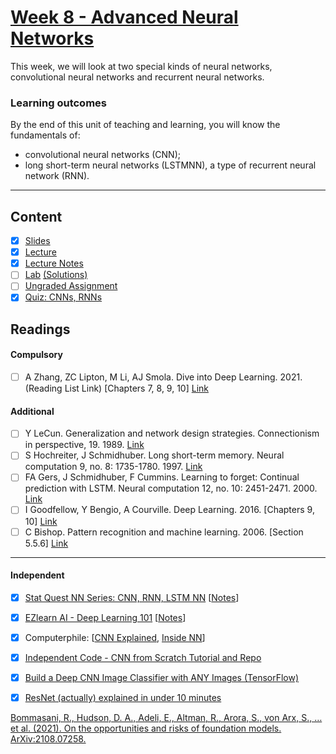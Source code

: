 # [Week 8 - Advanced Neural Networks](https://canvas.sussex.ac.uk/courses/31315/pages/week-8-advanced-neural-networks?module_item_id=1445751)
This week, we will look at two special kinds of neural networks, convolutional neural networks and recurrent neural networks. 

### Learning outcomes
By the end of this unit of teaching and learning, you will know the fundamentals of:
- convolutional neural networks (CNN); 
- long short-term neural networks (LSTMNN), a type of recurrent neural network (RNN).

---

## Content
- [x] [Slides](https://canvas.sussex.ac.uk/courses/31315/files/5334866?wrap=1)
- [x] [Lecture](https://sussex.cloud.panopto.eu/Panopto/Pages/Viewer.aspx?id=5b2fc1a4-37c5-454a-a46b-b2a300f6b744)
- [x] [Lecture Notes](https://github.com/LukeBirkett/study-planner/blob/main/934G5_Machine_Learning/week_8/ML_Week_8_AdvancedNN.pdf)
- [ ] [Lab]() [(Solutions)]()
- [ ] [Ungraded Assignment]()
- [x] [Quiz: CNNs, RNNs](https://canvas.sussex.ac.uk/courses/31315/quizzes/50390)
 
## Readings
#### Compulsory
- [ ] A Zhang, ZC Lipton, M Li, AJ Smola. Dive into Deep Learning. 2021. (Reading List Link) [Chapters 7, 8, 9, 10] [Link](https://readinglists.sussex.ac.uk/leganto/nui/citation/20811019870002461?institute=44SUS_INST&auth=SAML)

#### Additional
- [ ] Y LeCun. Generalization and network design strategies. Connectionism in perspective, 19. 1989. [Link](https://readinglists.sussex.ac.uk/leganto/nui/citation/20811020020002461?institute=44SUS_INST&auth=SAML)
- [ ] S Hochreiter, J Schmidhuber. Long short-term memory. Neural computation 9, no. 8: 1735-1780. 1997. [Link](https://readinglists.sussex.ac.uk/leganto/nui/citation/20811020030002461?institute=44SUS_INST&auth=SAML)
- [ ] FA Gers, J Schmidhuber, F Cummins. Learning to forget: Continual prediction with LSTM. Neural computation 12, no. 10: 2451-2471. 2000. [Link](https://readinglists.sussex.ac.uk/leganto/nui/citation/20811020040002461?institute=44SUS_INST&auth=SAML)
- [ ] I Goodfellow, Y Bengio, A Courville. Deep Learning. 2016. [Chapters 9, 10] [Link](https://readinglists.sussex.ac.uk/leganto/nui/citation/20811019820002461?institute=44SUS_INST&auth=SAML)
- [ ] C Bishop. Pattern recognition and machine learning. 2006. [Section 5.5.6] [Link](https://readinglists.sussex.ac.uk/leganto/nui/citation/20811019850002461?institute=44SUS_INST&auth=SAML)

 ---

 #### Independent
 - [x] [Stat Quest NN Series: CNN, RNN, LSTM NN](https://www.youtube.com/playlist?list=PLblh5JKOoLUI) [[Notes](https://github.com/LukeBirkett/study-planner/blob/main/934G5_Machine_Learning/week_4/stats_quest_nn.pdf)]
 - [x] [EZlearn AI - Deep Learning 101](https://www.youtube.com/playlist?list=PLTD697RzZ-DoS9wLInbSEZ0jFSRnj1vxU) [[Notes](https://github.com/LukeBirkett/study-planner/blob/main/934G5_Machine_Learning/week_8/ezlearnai_deep_learning.pdf)]
 - [x] Computerphile: [[CNN Explained](https://www.youtube.com/watch?v=py5byOOHZM8), [Inside NN](https://www.youtube.com/watch?v=BFdMrDOx_CM)]
 - [x] [Independent Code - CNN from Scratch Tutorial and Repo](https://www.youtube.com/watch?v=Lakz2MoHy6o)
 - [x] [Build a Deep CNN Image Classifier with ANY Images (TensorFlow)](https://www.youtube.com/watch?v=jztwpsIzEGc)
 - [x] [ResNet (actually) explained in under 10 minutes](https://www.youtube.com/watch?v=o_3mboe1jYI)


[Bommasani, R., Hudson, D. A., Adeli, E., Altman, R., Arora, S., von Arx, S., … et al. (2021). On the opportunities and risks of foundation models. ArXiv:2108.07258.]()
